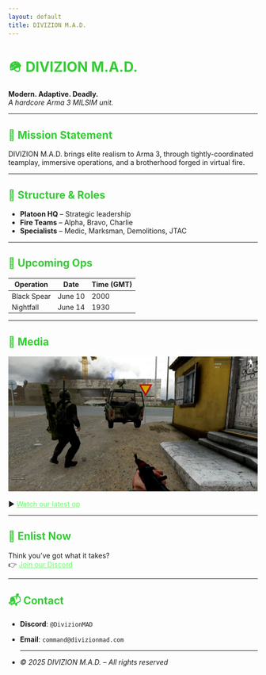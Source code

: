 ```yaml
---
layout: default
title: DIVIZION M.A.D.
---
```


# 🪖 DIVIZION M.A.D.
**Modern. Adaptive. Deadly.**  
_A hardcore Arma 3 MILSIM unit._

---

## 🎯 Mission Statement
DIVIZION M.A.D. brings elite realism to Arma 3, through tightly-coordinated teamplay, immersive operations, and a brotherhood forged in virtual fire.

---

## 🧠 Structure & Roles
- **Platoon HQ** – Strategic leadership
- **Fire Teams** – Alpha, Bravo, Charlie
- **Specialists** – Medic, Marksman, Demolitions, JTAC

---

## 📆 Upcoming Ops
| Operation | Date | Time (GMT) |
|----------|------|------------|
| Black Spear | June 10 | 2000 |
| Nightfall | June 14 | 1930 |

---

## 🎥 Media
![Arma 3 Op Screenshot](./arma-mad-screenshot.png)

▶️ [Watch our latest op](https://youtube.com)

---

## 📝 Enlist Now
Think you’ve got what it takes?  
👉 [Join our Discord](https://discord.gg/YOUR_INVITE)

---

## 📬 Contact
- **Discord**: `@DivizionMAD`
- **Email**: `command@divizionmad.com`

- <style>
body {
  background-color: #111 !important;
  color: #eee !important;
}
h1, h2, h3, h4, h5 {
  color: #33cc33 !important;
}
a {
  color: #66ff66 !important;
}
</style>

---

_© 2025 DIVIZION M.A.D. – All rights reserved_
